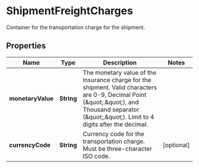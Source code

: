

# ShipmentFreightCharges

Container for the transportation charge for the shipment.

## Properties

| Name | Type | Description | Notes |
|------------ | ------------- | ------------- | -------------|
|**monetaryValue** | **String** | The monetary value of the insurance charge for the shipment.  Valid characters are 0-9, Decimal Point (\&quot;.\&quot;), and Thousand separator (\&quot;,\&quot;).  Limit to 4 digits after the decimal. |  |
|**currencyCode** | **String** | Currency code for the transportation charge. Must be    three-character ISO code. |  [optional] |



